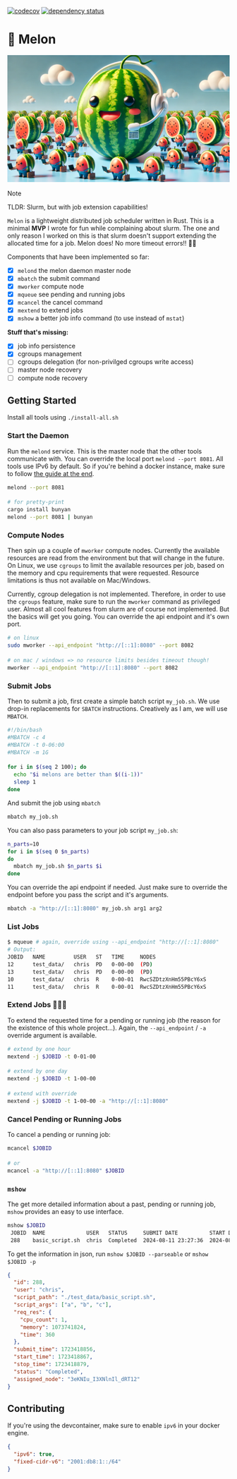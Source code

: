 [![codecov](https://codecov.io/github/protortyp/melon/graph/badge.svg?token=O0IPLF902F)](https://codecov.io/github/protortyp/melon)
[![dependency status](https://deps.rs/repo/github/protortyp/melon/status.svg)](https://deps.rs/repo/github/protortyp/melon)

# 🍉 Melon

![](./melon.webp)

> [!NOTE]
> TLDR: Slurm, but with job extension capabilities!

`Melon` is a lightweight distributed job scheduler written in Rust. This is a minimal **MVP** I wrote for fun while complaining about slurm. The one and only reason I worked on this is that slurm doesn't support extending the allocated time for a job. Melon does! No more timeout errors!! 🥳🥳

Components that have been implemented so far:

- [x] `melond` the melon daemon master node
- [x] `mbatch` the submit command
- [x] `mworker` compute node
- [x] `mqueue` see pending and running jobs
- [x] `mcancel` the cancel command
- [x] `mextend` to extend jobs
- [x] `mshow` a better job info command (to use instead of `mstat`)

**Stuff that's missing:**

- [x] job info persistence
- [x] cgroups management
- [ ] cgroups delegation (for non-privilged cgroups write access)
- [ ] master node recovery
- [ ] compute node recovery

## Getting Started

Install all tools using `./install-all.sh`

### Start the Daemon

Run the `melond` service. This is the master node that the other tools communicate with. You can override the local port `melond --port 8081`. All tools use IPv6 by default. So if you're behind a docker instance, make sure to follow [the guide at the end](#contributing).

```bash
melond --port 8081

# for pretty-print
cargo install bunyan
melond --port 8081 | bunyan
```

### Compute Nodes

Then spin up a couple of `mworker` compute nodes. Currently the available resources are read from the environment but that will change in the future. On Linux, we use `cgroups` to limit the available resources per job, based on the memory and cpu requirements that were requested. Resource limitations is thus not available on Mac/Windows.

Currently, cgroup delegation is not implemented. Therefore, in order to use the `cgroups` feature, make sure to run the `mworker` command as privileged user. Almost all cool features from slurm are of course not implemented. But the basics will get you going. You can override the api endpoint and it's own port.

```bash
# on linux
sudo mworker --api_endpoint "http://[::1]:8080" --port 8082

# on mac / windows => no resource limits besides timeout though!
mworker --api_endpoint "http://[::1]:8080" --port 8082
```

### Submit Jobs

Then to submit a job, first create a simple batch script `my_job.sh`. We use drop-in replacements for `SBATCH` instructions. Creatively as I am, we will use `MBATCH`.

```bash
#!/bin/bash
#MBATCH -c 4
#MBATCH -t 0-06:00
#MBATCH -m 1G

for i in $(seq 2 100); do
  echo "$i melons are better than $((i-1))"
  sleep 1
done
```

And submit the job using `mbatch`

```bash
mbatch my_job.sh
```

You can also pass parameters to your job script `my_job.sh`:

```bash
n_parts=10
for i in $(seq 0 $n_parts)
do
  mbatch my_job.sh $n_parts $i
done
```

You can override the api endpoint if needed. Just make sure to override the endpoint before you pass the script and it's arguments.

```bash
mbatch -a "http://[::1]:8080" my_job.sh arg1 arg2
```

### List Jobs

```bash
$ mqueue # again, override using --api_endpoint "http://[::1]:8080"
# Output:
JOBID   NAME         USER   ST   TIME     NODES
12      test_data/   chris  PD   0-00-00  (PD)
13      test_data/   chris  PD   0-00-00  (PD)
10      test_data/   chris  R    0-00-01  RwcSZDtzXnHm55PBcY6xS
11      test_data/   chris  R    0-00-01  RwcSZDtzXnHm55PBcY6xS
```

### Extend Jobs 🥳🥳🥳

To extend the requested time for a pending or running job (the reason for the existence of this whole project...). Again, the `--api_endpoint` / `-a` override argument is available.

```bash
# extend by one hour
mextend -j $JOBID -t 0-01-00

# extend by one day
mextend -j $JOBID -t 1-00-00

# extend with override
mextend -j $JOBID -t 1-00-00 -a "http://[::1]:8080"
```

### Cancel Pending or Running Jobs

To cancel a pending or running job:

```bash
mcancel $JOBID

# or
mcancel -a "http://[::1]:8080" $JOBID
```

### `mshow`

The get more detailed information about a past, pending or running job, `mshow` provides an easy to use interface.

```bash
mshow $JOBID
 JOBID  NAME             USER   STATUS     SUBMIT DATE          START DATE           STOP DATE            NODES
 288    basic_script.sh  chris  Completed  2024-08-11 23:27:36  2024-08-11 23:27:47  2024-08-11 23:27:59  3eKNIu_I3XNlnIl_dRT12
```

To get the information in json, run `mshow $JOBID --parseable` or `mshow $JOBID -p`

```json
{
  "id": 288,
  "user": "chris",
  "script_path": "./test_data/basic_script.sh",
  "script_args": ["a", "b", "c"],
  "req_res": {
    "cpu_count": 1,
    "memory": 1073741824,
    "time": 360
  },
  "submit_time": 1723418856,
  "start_time": 1723418867,
  "stop_time": 1723418879,
  "status": "Completed",
  "assigned_node": "3eKNIu_I3XNlnIl_dRT12"
}
```

## Contributing

If you're using the devcontainer, make sure to enable `ipv6` in your docker engine.

```json
{
  "ipv6": true,
  "fixed-cidr-v6": "2001:db8:1::/64"
}
```
